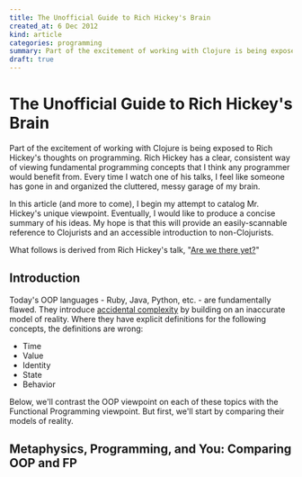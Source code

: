```yaml
---
title: The Unofficial Guide to Rich Hickey's Brain
created_at: 6 Dec 2012
kind: article
categories: programming
summary: Part of the excitement of working with Clojure is being exposed to Rich Hickey's thoughts on programming. Rich Hickey has a clear, consistent way of viewing fundamental programming concepts that I think any programmer would benefit from. Here is the beginning of my attempt to catalog Mr. Hickey's unique viewpoint.
draft: true
---
```


# The Unofficial Guide to Rich Hickey's Brain

Part of the excitement of working with Clojure is being exposed to
Rich Hickey's thoughts on programming. Rich Hickey has a clear,
consistent way of viewing fundamental programming concepts that I
think any programmer would benefit from. Every time I watch one of his
talks, I feel like someone has gone in and organized the cluttered,
messy garage of my brain.

In this article (and more to come), I begin my attempt to catalog Mr.
Hickey's unique viewpoint. Eventually, I would like to produce a
concise summary of his ideas. My hope is that this will provide an
easily-scannable reference to Clojurists and an accessible
introduction to non-Clojurists.

What follows is derived from Rich Hickey's talk,
"[Are we there yet?](http://www.infoq.com/presentations/Are-We-There-Yet-Rich-Hickey)"

## Introduction

Today's OOP languages - Ruby, Java, Python, etc. - are fundamentally
flawed. They introduce
[accidental complexity](http://en.wikipedia.org/wiki/No_Silver_Bullet)
by building on an inaccurate model of reality. Where they have
explicit definitions for the following concepts, the definitions are
wrong:

* Time
* Value
* Identity
* State
* Behavior

Below, we'll contrast the OOP viewpoint on each of these topics with
the Functional Programming viewpoint. But first, we'll start by
comparing their models of reality.

## Metaphysics, Programming, and You: Comparing OOP and FP


